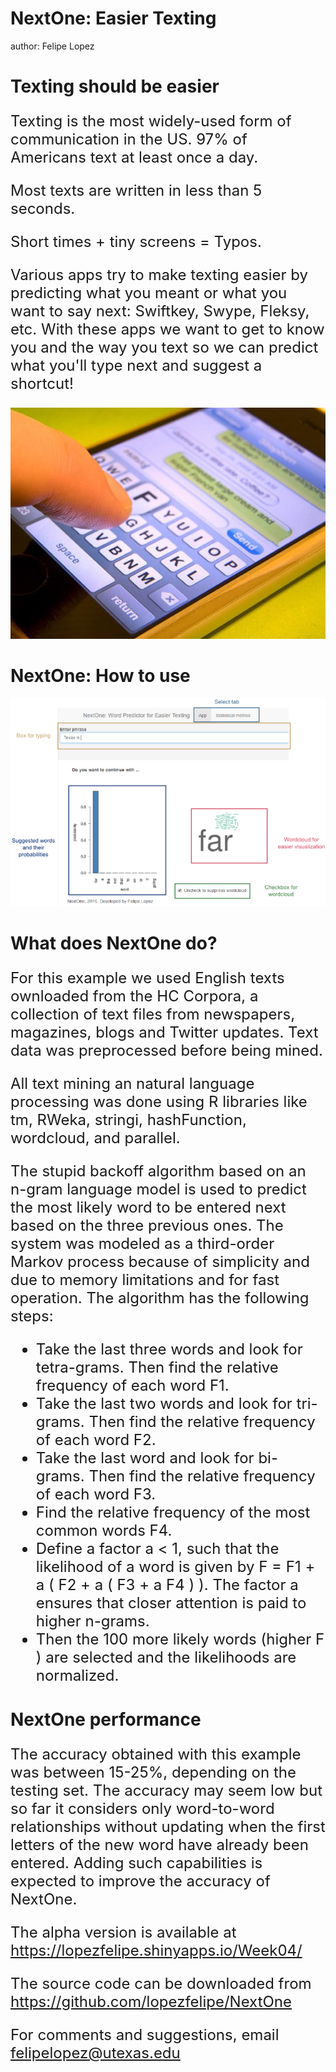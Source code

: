 NextOne: Easier Texting
========================================================
author: Felipe Lopez

Texting should be easier
========================================================

<font size=5.5>

Texting is the most widely-used form of communication in the US. 97% of Americans text at least once a day.

Most texts are written in less than 5 seconds.

Short  times + tiny screens = Typos.

Various apps try to make texting easier by predicting what you meant or what you want to say next: Swiftkey, Swype, Fleksy, etc. With these apps we want to get to know you and the way you text so we can predict what you'll type next and suggest a shortcut!

</font> 

![alt text](texting.jpg)


NextOne: How to use
========================================================

![width](NextOne.png)

What does NextOne do?
========================================================

<font size=5>

For this example we used English texts ownloaded from the HC Corpora, a collection of text files from newspapers, magazines, blogs and Twitter updates.  Text data was preprocessed before being mined.

All text mining an natural language processing was done using R libraries like tm, RWeka, stringi, hashFunction, wordcloud, and parallel.

The stupid backoff algorithm based on an n-gram language model is used to predict the most likely word to be entered next based on the three previous ones. The system was modeled as a third-order Markov process because  of simplicity and due to memory limitations and for fast operation. The algorithm has the following steps:

- Take the last three words and look for tetra-grams. Then find the relative frequency of each word F1.
- Take the last two words and look for tri-grams. Then find the relative frequency of each word F2.
- Take the last word and look for bi-grams. Then find the relative frequency of each word F3.
- Find the relative frequency of the most common words F4.
- Define a factor a < 1, such that the likelihood of a word is given by F = F1  + a ( F2 + a ( F3  + a F4 ) ). The factor a ensures that closer attention is paid to higher n-grams.
- Then the 100 more likely words (higher F ) are selected and the likelihoods are normalized.

</font>

NextOne performance
========================================================

<font size=5.5>

The accuracy obtained with this example was between 15-25%, depending on the testing set. The accuracy may seem low but so far it considers only word-to-word relationships without updating when the first letters of the new word have already been entered. Adding such capabilities is expected to improve the accuracy of NextOne.

The alpha version is available at https://lopezfelipe.shinyapps.io/Week04/

The source code can be downloaded from https://github.com/lopezfelipe/NextOne

For comments and suggestions, email felipelopez@utexas.edu
